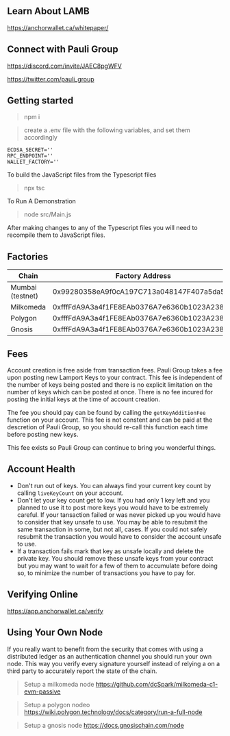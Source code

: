 

## Learn About LAMB

https://anchorwallet.ca/whitepaper/

## Connect with Pauli Group

https://discord.com/invite/JAEC8pgWFV

https://twitter.com/pauli_group


## Getting started

> npm i

> create a .env file with the following variables, and set them accordingly

```
ECDSA_SECRET=''
RPC_ENDPOINT=''
WALLET_FACTORY=''
```

To build the JavaScript files from the Typescript files
> npx tsc 

 To Run A Demonstration

> node src/Main.js

After making changes to any of the Typescript files you will need to recompile them to JavaScript files. 

## Factories

| Chain  | Factory Address                            | Account Implementation                     | KeyFeeBeacon                               |
|--------|--------------------------------------------|--------------------------------------------|--------------------------------------------|
| Mumbai (testnet) | 0x99280358eA9f0cA197C713a048147F407a5da553 | 0xfC0b49E2f62203b1Ca017EafA9D430488876A8c7 | 0xf548DB31661323558d31C819ffB3322e6449132B |
| Milkomeda | 0xfffFdA9A3a4f1FE8EAb0376A7e6360b1023A2383 | 0x8618697E219834b3AD45f7367534Ba119e99CcCd | 0x07f3ca7949E0Ba92Ee3D28Be57362baEa08d4E00 |
| Polygon   | 0xfffFdA9A3a4f1FE8EAb0376A7e6360b1023A2383 | 0x8618697E219834b3AD45f7367534Ba119e99CcCd | 0x07f3ca7949E0Ba92Ee3D28Be57362baEa08d4E00 |
| Gnosis | 0xfffFdA9A3a4f1FE8EAb0376A7e6360b1023A2383 | 0x8618697E219834b3AD45f7367534Ba119e99CcCd | 0x07f3ca7949E0Ba92Ee3D28Be57362baEa08d4E00 |


## Fees

Account creation is free aside from transaction fees. Pauli Group takes a fee upon posting new Lamport Keys to your contract. This fee is independent of the number of keys being posted and there is no explicit limitation on the number of keys which can be posted at once. There is no fee incured for posting the initial keys at the time of account creation.  

The fee you should pay can be found by calling the `getKeyAdditionFee` function on your account. This fee is not constent and can be paid at the descretion of Pauli Group, so you should re-call this function each time before posting new keys.

This fee exists so Pauli Group can continue to bring you wonderful things. 

## Account Health

- Don't run out of keys. You can always find your current key count by calling `liveKeyCount` on your account. 
- Don't let your key count get to low. If you had only 1 key left and you planned to use it to post more keys you would have to be extremely careful. If your tansaction failed or was never picked up you would have to consider that key unsafe to use. You may be able to resubmit the same transaction in some, but not all, cases. If you could not safely resubmit the transaction you would have to consider the account unsafe to use.
- If a transaction fails mark that key as unsafe locally and delete the private key. You should remove these unsafe keys from your contract but you may want to wait for a few of them to accumulate before doing so, to minimize the number of transactions you have to pay for.

## Verifying Online

https://app.anchorwallet.ca/verify

## Using Your Own Node

If you really want to benefit from the security that comes with using a distributed ledger as an authentication channel you should run your own node. This way you verify every signature yourself instead of relying a on a third party to accurately report the state of the chain.   

> Setup a milkomeda node https://github.com/dcSpark/milkomeda-c1-evm-passive

> Setup a polygon nodeo https://wiki.polygon.technology/docs/category/run-a-full-node 

> Setup a gnosis node https://docs.gnosischain.com/node

